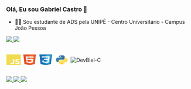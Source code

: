 ### Olá, Eu sou Gabriel Castro 👋

<!-- Apresentação inicial -->
- 👨‍🎓 Sou estudante de ADS pela UNIPÊ - Centro Universitário - Campus João Pessoa 

<!-- Seção de estatísticas do GitHub -->
<div align="left">
  <a href="https://github.com/DevBielCastro">
   <!-- Estatísticas gerais do GitHub -->
<img height="180em" src="https://github-readme-stats.vercel.app/api?username=DevBielCastro&show_icons=true&count_private=true&theme=dracula"/>
<!-- Estatísticas das linguagens mais usadas -->
<img height="180em" src="https://github-readme-stats.vercel.app/api/top-langs/?username=DevBielCastro&layout=compact&langs_count=7&theme=dracula"/>
  </a>
</div>
    
<!-- Seção de tecnologias -->
<p align="left"><br>
  <!-- Ícones das tecnologias que uso -->
  <img align="center" alt="DevBiel-Js" height="30" width="40" src="https://raw.githubusercontent.com/devicons/devicon/master/icons/javascript/javascript-plain.svg">
  <img align="center" alt="DevBiel-HTML" height="30" width="40" src="https://raw.githubusercontent.com/devicons/devicon/master/icons/html5/html5-original.svg">
  <img align="center" alt="DevBiel-CSS" height="30" width="40" src="https://raw.githubusercontent.com/devicons/devicon/master/icons/css3/css3-original.svg">
  <img align="center" alt="DevBiel-Python" height="30" width="40" src="https://raw.githubusercontent.com/devicons/devicon/master/icons/python/python-original.svg"> 
  <img align="center" alt="DevBiel-C" height="30" width="40" src="https://cdn.jsdelivr.net/gh/devicons/devicon/icons/c/c-original.svg">
</p>
  
## 

<!-- Seção de redes sociais e contato -->
<div> 
  <a href="https://www.instagram.com/cgabriel.castro/" target="_blank">
    <img src="https://img.shields.io/badge/-Instagram-%23E4405F?style=for-the-badge&logo=instagram&logoColor=white">
  </a>
  <a href="mailto:gabriel.castrogt10@gmail.com" target="_blank">
    <img src="https://img.shields.io/badge/Gmail-D14836?style=for-the-badge&logo=gmail&logoColor=white">
  </a>
  <a href="https://www.linkedin.com/in/gabriel-castro-9a9745209/" target="_blank">
    <img src="https://img.shields.io/badge/-LinkedIn-%230077B5?style=for-the-badge&logo=linkedin&logoColor=white">
  </a>
</div>
